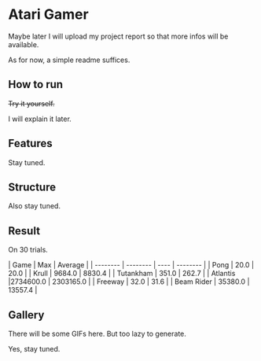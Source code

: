 # Atari Gamer

Maybe later I will upload my project report so that more infos will be available.

As for now, a simple readme suffices.

## How to run

<del>Try it yourself.</del>

I will explain it later.

## Features

Stay tuned.

## Structure

Also stay tuned.

## Result

On 30 trials. 

| Game       |  Max   |  Average |
| --------   | -------- | ----  | -------- |
| Pong       | 20.0    | 20.0    |
| Krull      | 9684.0 | 8830.4 |
| Tutankham | 351.0 | 262.7 |
| Atlantis   |2734600.0 | 2303165.0 |
| Freeway    | 32.0    | 31.6    |
| Beam Rider | 35380.0 | 13557.4 |

## Gallery

There will be some GIFs here. But too lazy to generate. 

Yes, stay tuned.